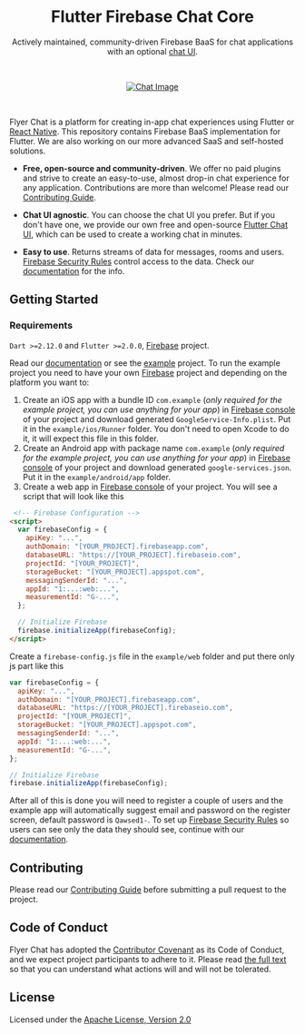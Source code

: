 <h1 align="center">Flutter Firebase Chat Core</h1>

<p align="center">
  Actively maintained, community-driven Firebase BaaS for chat applications with an optional <a href="https://github.com/flyerhq/flutter_chat_ui">chat UI</a>.
</p>

<br>

<p align="center">
  <a href="https://flyer.chat">
    <img alt="Chat Image" src="https://user-images.githubusercontent.com/14123304/111913228-72fa3280-8a6d-11eb-8838-382a270d66f5.png" />
  </a>
</p>

<br>

Flyer Chat is a platform for creating in-app chat experiences using Flutter or [React Native](https://github.com/flyerhq/react-native-firebase-chat-core). This repository contains Firebase BaaS implementation for Flutter. We are also working on our more advanced SaaS and self-hosted solutions.

* **Free, open-source and community-driven**. We offer no paid plugins and strive to create an easy-to-use, almost drop-in chat experience for any application. Contributions are more than welcome! Please read our [Contributing Guide](CONTRIBUTING.md).

* **Chat UI agnostic**. You can choose the chat UI you prefer. But if you don't have one, we provide our own free and open-source [Flutter Chat UI](https://github.com/flyerhq/flutter_chat_ui), which can be used to create a working chat in minutes.

* **Easy to use**. Returns streams of data for messages, rooms and users. [Firebase Security Rules](https://firebase.google.com/docs/rules) control access to the data. Check our [documentation](https://flyer.chat) for the info.

## Getting Started

### Requirements

`Dart >=2.12.0` and `Flutter >=2.0.0`, [Firebase](https://firebase.google.com) project.

Read our [documentation](https://flyer.chat) or see the [example](https://github.com/flyerhq/flutter_firebase_chat_core/tree/main/example) project. To run the example project you need to have your own [Firebase](https://firebase.google.com) project and depending on the platform you want to:

1. Create an iOS app with a bundle ID `com.example` (*only required for the example project, you can use anything for your app*) in [Firebase console](https://console.firebase.google.com) of your project and download generated `GoogleService-Info.plist`. Put it in the `example/ios/Runner` folder. You don't need to open Xcode to do it, it will expect this file in this folder.
2. Create an Android app with package name `com.example` (*only required for the example project, you can use anything for your app*) in [Firebase console](https://console.firebase.google.com) of your project and download generated `google-services.json`. Put it in the `example/android/app` folder.
3. Create a web app in [Firebase console](https://console.firebase.google.com) of your project. You will see a script that will look like this

```html
 <!-- Firebase Configuration -->
<script>
  var firebaseConfig = {
    apiKey: "...",
    authDomain: "[YOUR_PROJECT].firebaseapp.com",
    databaseURL: "https://[YOUR_PROJECT].firebaseio.com",
    projectId: "[YOUR_PROJECT]",
    storageBucket: "[YOUR_PROJECT].appspot.com",
    messagingSenderId: "...",
    appId: "1:...:web:...",
    measurementId: "G-...",
  };

  // Initialize Firebase
  firebase.initializeApp(firebaseConfig);
</script>
```
Create a `firebase-config.js` file in the `example/web` folder and put there only js part like this

```js
var firebaseConfig = {
  apiKey: "...",
  authDomain: "[YOUR_PROJECT].firebaseapp.com",
  databaseURL: "https://[YOUR_PROJECT].firebaseio.com",
  projectId: "[YOUR_PROJECT]",
  storageBucket: "[YOUR_PROJECT].appspot.com",
  messagingSenderId: "...",
  appId: "1:...:web:...",
  measurementId: "G-...",
};

// Initialize Firebase
firebase.initializeApp(firebaseConfig);
```

After all of this is done you will need to register a couple of users and the example app will automatically suggest email and password on the register screen, default password is `Qawsed1-`. To set up [Firebase Security Rules](https://firebase.google.com/docs/rules) so users can see only the data they should see, continue with our [documentation](https://flyer.chat).

## Contributing

Please read our [Contributing Guide](CONTRIBUTING.md) before submitting a pull request to the project.

## Code of Conduct

Flyer Chat has adopted the [Contributor Covenant](https://www.contributor-covenant.org) as its Code of Conduct, and we expect project participants to adhere to it. Please read [the full text](CODE_OF_CONDUCT.md) so that you can understand what actions will and will not be tolerated.

## License

Licensed under the [Apache License, Version 2.0](LICENSE)
